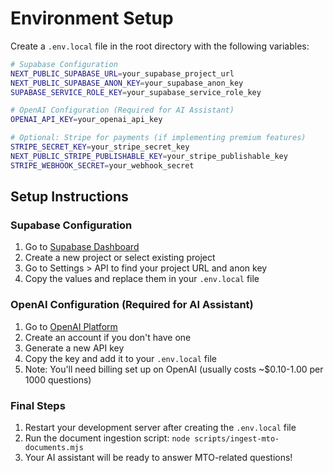 # Environment Setup

Create a `.env.local` file in the root directory with the following variables:

```bash
# Supabase Configuration
NEXT_PUBLIC_SUPABASE_URL=your_supabase_project_url
NEXT_PUBLIC_SUPABASE_ANON_KEY=your_supabase_anon_key
SUPABASE_SERVICE_ROLE_KEY=your_supabase_service_role_key

# OpenAI Configuration (Required for AI Assistant)
OPENAI_API_KEY=your_openai_api_key

# Optional: Stripe for payments (if implementing premium features)
STRIPE_SECRET_KEY=your_stripe_secret_key
NEXT_PUBLIC_STRIPE_PUBLISHABLE_KEY=your_stripe_publishable_key
STRIPE_WEBHOOK_SECRET=your_webhook_secret
```

## Setup Instructions

### Supabase Configuration

1. Go to [Supabase Dashboard](https://supabase.com/dashboard)
2. Create a new project or select existing project
3. Go to Settings > API to find your project URL and anon key
4. Copy the values and replace them in your `.env.local` file

### OpenAI Configuration (Required for AI Assistant)

1. Go to [OpenAI Platform](https://platform.openai.com/api-keys)
2. Create an account if you don't have one
3. Generate a new API key
4. Copy the key and add it to your `.env.local` file
5. Note: You'll need billing set up on OpenAI (usually costs ~$0.10-1.00 per 1000 questions)

### Final Steps

1. Restart your development server after creating the `.env.local` file
2. Run the document ingestion script: `node scripts/ingest-mto-documents.mjs`
3. Your AI assistant will be ready to answer MTO-related questions!
